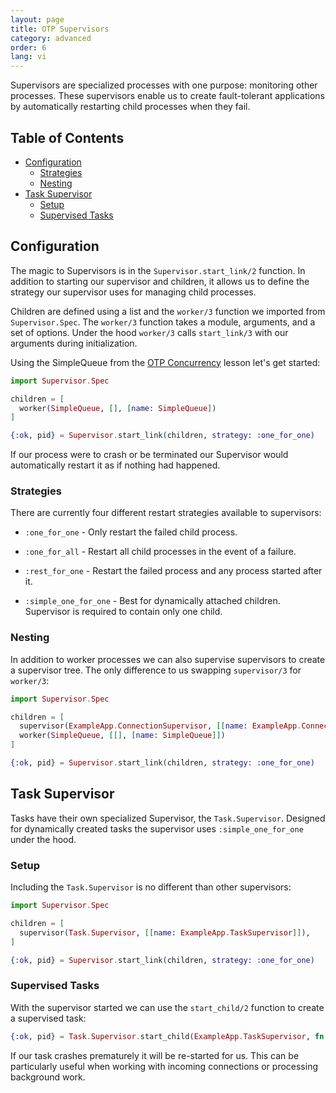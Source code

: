 ```yaml
---
layout: page
title: OTP Supervisors
category: advanced
order: 6
lang: vi
---
```


Supervisors are specialized processes with one purpose: monitoring other processes. These supervisors enable us to create fault-tolerant applications by automatically restarting child processes when they fail.

## Table of Contents

- [Configuration](#configuration)
  - [Strategies](#strategies)
  - [Nesting](#nesting)
- [Task Supervisor](#task-supervisor)
  - [Setup](#setup)
  - [Supervised Tasks](#supervised-tasks)

## Configuration

The magic to Supervisors is in the `Supervisor.start_link/2` function.  In addition to starting our supervisor and children, it allows us to define the strategy our supervisor uses for managing child processes.

Children are defined using a list and the `worker/3` function we imported from `Supervisor.Spec`.  The `worker/3` function takes a module, arguments, and a set of options.  Under the hood `worker/3` calls `start_link/3` with our arguments during initialization.

Using the SimpleQueue from the [OTP Concurrency](/lessons/advanced/otp-concurrency) lesson let's get started:

```elixir
import Supervisor.Spec

children = [
  worker(SimpleQueue, [], [name: SimpleQueue])
]

{:ok, pid} = Supervisor.start_link(children, strategy: :one_for_one)
```

If our process were to crash or be terminated our Supervisor would automatically restart it as if nothing had happened.

### Strategies

There are currently four different restart strategies available to supervisors:

+ `:one_for_one` - Only restart the failed child process.

+ `:one_for_all` - Restart all child processes in the event of a failure.

+ `:rest_for_one` - Restart the failed process and any process started after it.

+ `:simple_one_for_one` - Best for dynamically attached children. Supervisor is required to contain only one child.

### Nesting

In addition to worker processes we can also supervise supervisors to create a supervisor tree.  The only difference to us swapping `supervisor/3` for `worker/3`:

```elixir
import Supervisor.Spec

children = [
  supervisor(ExampleApp.ConnectionSupervisor, [[name: ExampleApp.ConnectionSupervisor]]),
  worker(SimpleQueue, [[], [name: SimpleQueue]])
]

{:ok, pid} = Supervisor.start_link(children, strategy: :one_for_one)
```

## Task Supervisor

Tasks have their own specialized Supervisor, the `Task.Supervisor`.  Designed for dynamically created tasks the supervisor uses `:simple_one_for_one` under the hood.

### Setup

Including the `Task.Supervisor` is no different than other supervisors:

```elixir
import Supervisor.Spec

children = [
  supervisor(Task.Supervisor, [[name: ExampleApp.TaskSupervisor]]),
]

{:ok, pid} = Supervisor.start_link(children, strategy: :one_for_one)
```

### Supervised Tasks

With the supervisor started we can use the `start_child/2` function to create a supervised task:

```elixir
{:ok, pid} = Task.Supervisor.start_child(ExampleApp.TaskSupervisor, fn -> background_work end)
```

If our task crashes prematurely it will be re-started for us.  This can be particularly useful when working with incoming connections or processing background work.
